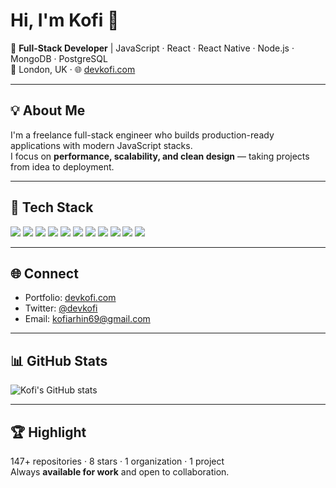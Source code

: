 # Hi, I'm Kofi 👋

🚀 **Full-Stack Developer** | JavaScript · React · React Native · Node.js · MongoDB · PostgreSQL  
📍 London, UK · 🌐 [devkofi.com](https://devkofi.com)

---

## 💡 About Me

I'm a freelance full-stack engineer who builds production-ready applications with modern JavaScript stacks.  
I focus on **performance, scalability, and clean design** — taking projects from idea to deployment.

---

## 🔧 Tech Stack

<p align="left">
  <img src="https://img.shields.io/badge/JavaScript-F7DF1E?logo=javascript&logoColor=000" />
  <img src="https://img.shields.io/badge/React-61DAFB?logo=react&logoColor=000" />
  <img src="https://img.shields.io/badge/React%20Native-61DAFB?logo=react&logoColor=000" />
  <img src="https://img.shields.io/badge/Node.js-339933?logo=node.js&logoColor=fff" />
  <img src="https://img.shields.io/badge/Express-000000?logo=express&logoColor=fff" />
  <img src="https://img.shields.io/badge/MongoDB-47A248?logo=mongodb&logoColor=fff" />
  <img src="https://img.shields.io/badge/PostgreSQL-4169E1?logo=postgresql&logoColor=fff" />
  <img src="https://img.shields.io/badge/GitHub-181717?logo=github&logoColor=fff" />
  <img src="https://img.shields.io/badge/Vercel-000000?logo=vercel&logoColor=fff" />
  <img src="https://img.shields.io/badge/Render-46E3B7?logo=render&logoColor=000" />
  <img src="https://img.shields.io/badge/Heroku-430098?logo=heroku&logoColor=fff" />
</p>

---

## 🌐 Connect

- Portfolio: [devkofi.com](https://devkofi.com)
- Twitter: [@devkofi](https://twitter.com/devkofi)
- Email: kofiarhin69@gmail.com

---

## 📊 GitHub Stats

![Kofi's GitHub stats](https://github-readme-stats.vercel.app/api?username=kofiarhin&show_icons=true&theme=radical)

---

## 🏆 Highlight

147+ repositories · 8 stars · 1 organization · 1 project  
Always **available for work** and open to collaboration.
